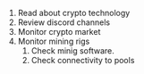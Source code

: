 1. Read about crypto technology
2. Review discord channels
3. Monitor crypto market
4. Monitor mining rigs
   1. Check minig software.
   2. Check connectivity to pools
